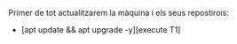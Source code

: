 Primer de tot actualitzarem la màquina i els seus repostirois:
- [apt update && apt upgrade -y][execute T1]

